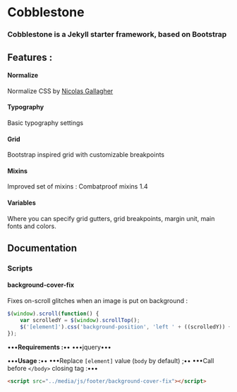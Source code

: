 # Cobblestone 
### Cobblestone is a Jekyll starter framework, based on Bootstrap
## Features :
#### Normalize
Normalize CSS by [Nicolas Gallagher](http://github.com/necolas/)
#### Typography
Basic typography settings
#### Grid
Bootstrap inspired grid with customizable breakpoints
#### Mixins
Improved set of mixins : Combatproof mixins 1.4
#### Variables
Where you can specify grid gutters, grid breakpoints, margin unit, main fonts and colors.

## Documentation

### Scripts

#### background-cover-fix

Fixes on-scroll glitches when an image is put on background :

```javascript
$(window).scroll(function() {
	var scrolledY = $(window).scrollTop();
	$('[element]').css('background-position', 'left ' + ((scrolledY)) + 'px');
});
```

•••**Requirements :**••
•••jquery•••

•••**Usage :**••
•••Replace `[element]` value (`body` by default) ;••
•••Call before `</body>` closing tag :•••

```html
<script src="../media/js/footer/background-cover-fix"></script>
```

